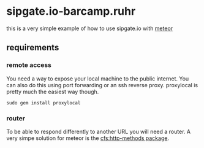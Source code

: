 # sipgate.io-barcamp.ruhr

this is a very simple example of how to use sipgate.io with [meteor](https://www.meteor.com/)

## requirements

### remote access

You need a way to expose your local machine to the public internet. You can also do this using port forwarding or an ssh reverse proxy. proxylocal is pretty much the easiest way though.

    sudo gem install proxylocal

### router

To be able to respond differently to another URL you will need a router. A very simpe solution for meteor is the [cfs:http-methods package](https://github.com/CollectionFS/Meteor-http-methods).
